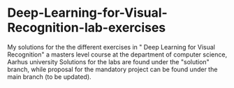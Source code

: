 # Deep-Learning-for-Visual-Recognition-lab-exercises
My solutions for the the different exercises  in " Deep Learning for Visual Recognition" a masters level course at the department of computer science, Aarhus university 
Solutions for the labs are found under the "solution" branch, while proposal for the mandatory project can be found under the main branch (to be updated). 
